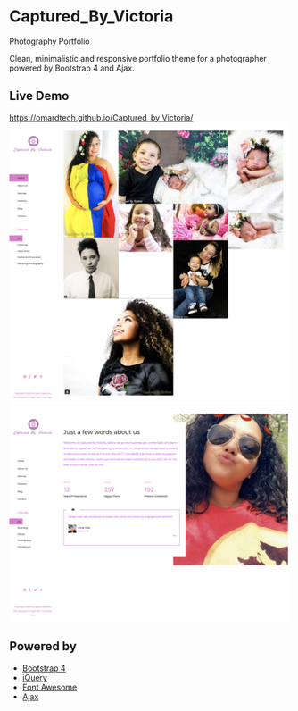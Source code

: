 # Captured_By_Victoria
Photography Portfolio


Clean, minimalistic and responsive portfolio theme for a photographer powered by Bootstrap 4 and Ajax.


## Live Demo

https://omardtech.github.io/Captured_by_Victoria/
![Photography Portfolio Theme](./screenshot1.png "Photography Portfolio Theme")
![Photography Portfolio Theme](./screenshot2.png "Aboutme Page")


## Powered by

- [Bootstrap 4](http://v4-alpha.getbootstrap.com/)
- [jQuery](https://jquery.com/)
- [Font Awesome](http://fontawesome.io/)
- [Ajax](https://api.jquery.com/category/ajax/)
